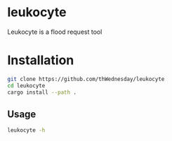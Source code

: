 # leukocyte

Leukocyte is a flood request tool

# Installation

```bash
git clone https://github.com/thWednesday/leukocyte
cd leukocyte
cargo install --path .
```

## Usage

```bash
leukocyte -h
```
